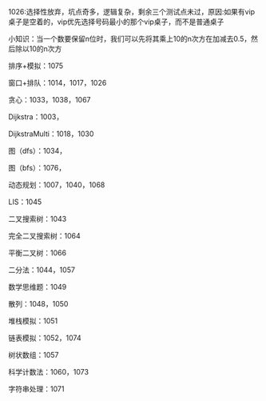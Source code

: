 1026:选择性放弃，坑点奇多，逻辑复杂，剩余三个测试点未过，原因:如果有vip桌子是空着的，vip优先选择号码最小的那个vip桌子，而不是普通桌子

小知识：当一个数要保留n位时，我们可以先将其乘上10的n次方在加减去0.5，然后除以10的n次方

排序+模拟：1075

窗口+排队：1014，1017，1026

贪心：1033，1038，1067

Dijkstra：1003，

DijkstraMulti：1018，1030

图（dfs）：1034，

图（bfs）：1076，

动态规划：1007，1040，1068

LIS：1045

二叉搜索树：1043

完全二叉搜索树：1064

平衡二叉树：1066

二分法：1044，1057

数学思维题：1049

散列：1048，1050

堆栈模拟：1051

链表模拟：1052，1074

树状数组：1057

科学计数法：1060，1073

字符串处理：1071